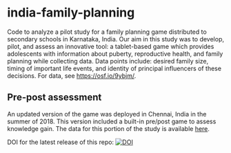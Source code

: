 # india-family-planning

Code to analyze a pilot study for a family planning game distributed to secondary schools in Karnataka, India. Our aim in this study was to develop, pilot, and assess an innovative tool: a tablet-based game which provides adolescents with information about puberty, reproductive health, and family planning while collecting data. Data points include: desired family size, timing of important life events, and identity of principal influencers of these decisions. For data, see https://osf.io/9ybjm/. 

## Pre-post assessment
An updated version of the game was deployed in Chennai, India in the summer of 2018. This version included a built-in pre/post game to assess knowledge gain. The data for this portion of the study is available [here](https://osf.io/gtfu5/files/).

DOI for the latest release of this repo: [![DOI](https://zenodo.org/badge/120968277.svg)](https://zenodo.org/badge/latestdoi/120968277)
